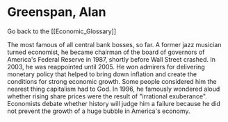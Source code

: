 # Greenspan, Alan

Go back to the [[Economic_Glossary]]


The most famous of all central bank bosses, so far. A former jazz musician turned economist, he became chairman of the board of governors of America's Federal Reserve in 1987, shortly before Wall Street crashed. In 2003, he was reappointed until 2005. He won admirers for delivering monetary policy that helped to bring down inflation and create the conditions for strong economic growth. Some people considered him the nearest thing capitalism had to God. In 1996, he famously wondered aloud whether rising share prices were the result of "irrational exuberance". Economists debate whether history will judge him a failure because he did not prevent the growth of a huge bubble in America's economy.

